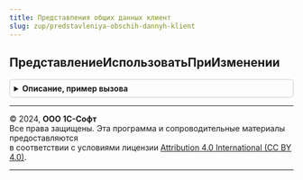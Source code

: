 ```yaml
---
title: Представления общих данных клиент
slug: zup/predstavleniya-obschih-dannyh-klient
---
```



## ПредставлениеИспользоватьПриИзменении
<details style="margin: 1em 0; padding: 0.5em; border: 1px solid #ccc; border-radius: 6px;">

<summary style="font-weight: bold; cursor: pointer;">Описание, пример вызова</summary>

```bsl

Процедура ПредставлениеИспользоватьПриИзменении(Форма) Экспорт
```

Пример вызова
```bsl
ПредставленияОбщихДанныхКлиент.ПредставлениеИспользоватьПриИзменении(Форма) 
```
</details>

---

© 2024, **ООО 1С-Софт**  
Все права защищены. Эта программа и сопроводительные материалы предоставляются  
в соответствии с условиями лицензии [Attribution 4.0 International (CC BY 4.0)](https://creativecommons.org/licenses/by/4.0/legalcode).

---
